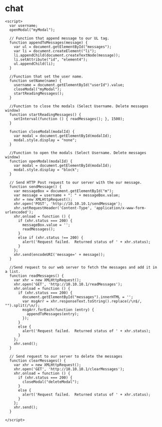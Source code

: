 # chat
    <script>
      var username;
      openModal("myModal");
 
      // Function that append message to our UL tag. 
      function appendToMessages(message) {
        var ul = document.getElementById("messages");
        var li = document.createElement("li");
        li.appendChild(document.createTextNode(message));
        li.setAttribute("id", "element4");
        ul.appendChild(li);
      }
      
      //Function that set the user name.
      function setName(name) {
        username = document.getElementById("userId").value;
        closeModal("myModal");
        startReadingMessages();
      }
 
      //Function to close the modals (Select Username. Delete messages window)
      function startReadingMessages() {
        setInterval(function () { readMessages(); }, 1500);
      }
 
      function closeModal(modalId) {
        var modal = document.getElementById(modalId);
        modal.style.display = "none";
      }
 
      //Function to open the modals (Select Username. Delete messages window)
      function openModal(modalId) {
        var modal = document.getElementById(modalId);
        modal.style.display = "block";
      }
      
      // Send HTTP Post request to our server with the our message.
      function sendMessage() {
        var messageBox = document.getElementById("m");
        var message = username + ": " + messageBox.value;
        xhr = new XMLHttpRequest();
        xhr.open('POST', 'http://10.10.10.1/sendMessage');
        xhr.setRequestHeader('Content-Type', 'application/x-www-form-urlencoded');
        xhr.onload = function () {
          if (xhr.status === 200) {
            messageBox.value = '';
            readMessages();
          }
          else if (xhr.status !== 200) {
            alert('Request failed.  Returned status of ' + xhr.status);
          }
        };
        xhr.send(encodeURI('message=' + message));
      }
 
      //Send request to our web server to fetch the messages and add it in a list.
      function readMessages() {
        var xhr = new XMLHttpRequest();
        xhr.open('GET', 'http://10.10.10.1/readMessages');
        xhr.onload = function () {
          if (xhr.status === 200) {
            document.getElementById("messages").innerHTML = '';
            var msgArr = xhr.responseText.toString().replace(/\n$/, "").split(/\n/);
            msgArr.forEach(function (entry) {
              appendToMessages(entry);
            });
          }
          else {
            alert('Request failed.  Returned status of ' + xhr.status);
          }
        };
        xhr.send();
      }
 
      // Send request to our server to delete the messages
      function clearMessages() {
        var xhr = new XMLHttpRequest();
        xhr.open('GET', 'http://10.10.10.1/clearMessages');
        xhr.onload = function () {
          if (xhr.status === 200) {
            closeModal("deleteModal");
          }
          else {
            alert('Request failed.  Returned status of ' + xhr.status);
          }
        };
        xhr.send();
      }
 
    </script>
